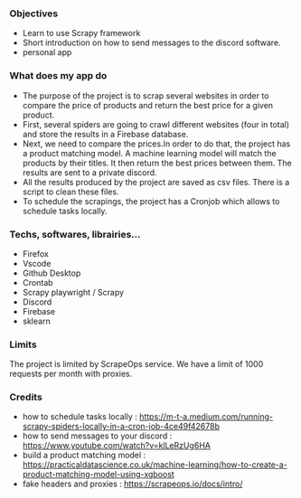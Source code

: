 ### Objectives 
- Learn to use Scrapy framework
- Short introduction on how to send messages to the discord software. 
- personal app

### What does my app do
- The purpose of the project is to scrap several websites in order to compare the price of products and return the best price for a given product.
- First, several spiders are going to crawl different websites (four in total) and store the results in a Firebase database.
- Next, we need to compare the prices.In order to do that, the project has a product matching model. A machine learning model will match the products by their titles. It then return the best prices between them. The results are sent to a private discord.
- All the results produced by the project are saved as csv files. There is a script to clean these files.
- To schedule the scrapings, the project has a Cronjob which allows to schedule tasks locally.

### Techs, softwares, librairies…
- Firefox
- Vscode 
- Github Desktop
- Crontab
- Scrapy playwright / Scrapy
- Discord
- Firebase
- sklearn

### Limits
The project is limited by ScrapeOps service. We have a limit of 1000 requests  per month with proxies.

### Credits
- how to schedule tasks locally :
https://m-t-a.medium.com/running-scrapy-spiders-locally-in-a-cron-job-4ce49f42678b
- how to send messages to your discord :
 https://www.youtube.com/watch?v=klLeRzUg6HA
 - build a product matching model : 
 https://practicaldatascience.co.uk/machine-learning/how-to-create-a-product-matching-model-using-xgboost
 - fake headers and proxies : 
 https://scrapeops.io/docs/intro/
